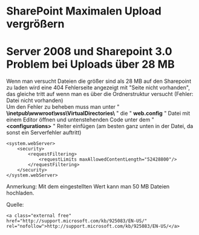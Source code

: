 # SharePoint Maximalen Upload vergrößern

# <span id="bkmrk-"></span><span class="mw-headline" id="bkmrk-server-2008-und-shar-1">Server 2008 und Sharepoint 3.0 Problem bei Uploads über 28 MB</span>

Wenn man versucht Dateien die größer sind als 28 MB auf den Sharepoint zu laden wird eine 404 Fehlerseite angezeigt mit "Seite nicht vorhanden", das gleiche tritt auf wenn man es über die Ordnerstruktur versucht (Fehler: Datei nicht vorhanden)  
Um den Fehler zu beheben muss man unter " **\\inetpub\\wwwroot\\wss\\VirtualDirectories\\** " die " **web.config** " Datei mit einem Editor öffnen und untenstehenden Code unter dem " **&lt;configurations&gt;** " Reiter einfügen (am besten ganz unten in der Datei, da sonst ein Serverfehler auftritt)

```
<system.webServer>
    <security>
        <requestFiltering>
            <requestLimits maxAllowedContentLength="52428800"/>
        </requestFiltering>
    </security>
</system.webServer>
```

Anmerkung: Mit dem eingestellten Wert kann man 50 MB Dateien hochladen.  
  
  
Quelle:

```
<a class="external free" href="http://support.microsoft.com/kb/925083/EN-US/" rel="nofollow">http://support.microsoft.com/kb/925083/EN-US/</a>
```